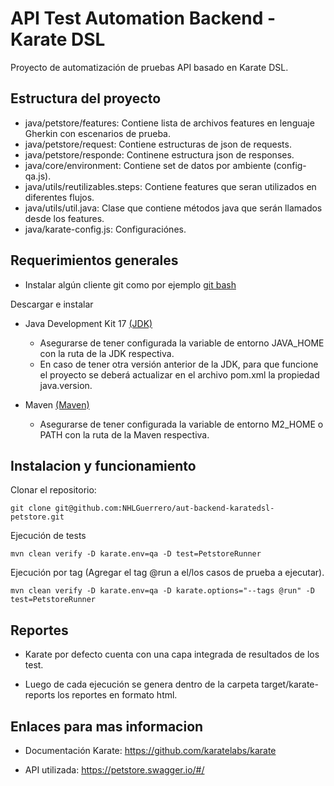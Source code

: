 # API Test Automation Backend - Karate DSL

Proyecto de automatización de pruebas API basado en Karate DSL.

## Estructura del proyecto

- java/petstore/features: Contiene lista de archivos features en lenguaje Gherkin con escenarios de prueba.
- java/petstore/request: Contiene estructuras de json de requests.
- java/petstore/responde: Continene estructura json de responses.
- java/core/environment: Contiene set de datos por ambiente (config-qa.js).
- java/utils/reutilizables.steps: Contiene features que seran utilizados en diferentes flujos.
- java/utils/util.java: Clase que contiene métodos java que serán llamados desde los features.
- java/karate-config.js: Configuraciónes.

## Requerimientos generales

- Instalar algún cliente git como por ejemplo [git bash](https://git-scm.com/downloads) 

Descargar e instalar

- Java Development Kit 17 [(JDK)](https://www.oracle.com/java/technologies/downloads/#jdk17-windows)
    - Asegurarse de tener configurada la variable de entorno JAVA_HOME con la ruta de la JDK respectiva.
    - En caso de tener otra versión anterior de la JDK, para que funcione el proyecto se deberá actualizar en el archivo pom.xml la propiedad java.version.

- Maven [(Maven)](https://maven.apache.org/download.cgi)
    - Asegurarse de tener configurada la variable de entorno M2_HOME o PATH con la ruta de la Maven respectiva.

## Instalacion y funcionamiento

Clonar el repositorio:

    git clone git@github.com:NHLGuerrero/aut-backend-karatedsl-petstore.git

Ejecución de tests

    mvn clean verify -D karate.env=qa -D test=PetstoreRunner

Ejecución por tag (Agregar el tag @run a el/los casos de prueba a ejecutar).

    mvn clean verify -D karate.env=qa -D karate.options="--tags @run" -D test=PetstoreRunner

## Reportes

- Karate por defecto cuenta con una capa integrada de resultados de los test.

- Luego de cada ejecución se genera dentro de la carpeta target/karate-reports los reportes en formato html.

## Enlaces para mas informacion

- Documentación Karate: https://github.com/karatelabs/karate

- API utilizada: https://petstore.swagger.io/#/
